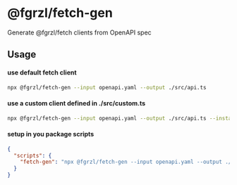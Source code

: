 # @fgrzl/fetch-gen

Generate @fgrzl/fetch clients from OpenAPI spec

## Usage

#### use default fetch client

```bash
npx @fgrzl/fetch-gen --input openapi.yaml --output ./src/api.ts
```

#### use a custom client defined in ./src/custom.ts

```bash
npx @fgrzl/fetch-gen --input openapi.yaml --output ./src/api.ts --instance ./src/custom
```

#### setup in you package scripts

```json
{
  "scripts": {
    "fetch-gen": "npx @fgrzl/fetch-gen --input openapi.yaml --output ./src/api.ts",
  }
}
```
